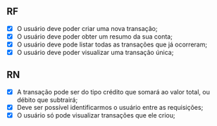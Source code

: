 ## RF
- [x] O usuário deve poder criar uma nova transação;
- [x] O usuário deve poder obter um resumo da sua conta;
- [x] O usuário deve pode listar todas as transações que já ocorreram;
- [x] O usuário deve poder visualizar uma transação única;

## RN
- [x] A transação pode ser do tipo crédito que somará ao valor total, ou débito que subtrairá;
- [x] Deve ser possível identificarmos o usuário entre as requisições;
- [x] O usuário só pode visualizar transações que ele criou;